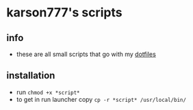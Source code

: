 # karson777's scripts

## info
- these are all small scripts that go with my [dotfiles](https://github.com/kars1n777/dotfiles)

## installation
- run `chmod +x *script*` 
- to get in run launcher copy `cp -r *script* /usr/local/bin/` 
